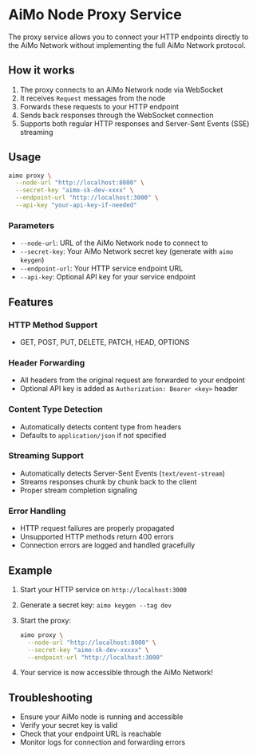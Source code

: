 # AiMo Node Proxy Service

The proxy service allows you to connect your HTTP endpoints directly to the AiMo Network without implementing the full AiMo Network protocol.

## How it works

1. The proxy connects to an AiMo Network node via WebSocket
2. It receives `Request` messages from the node
3. Forwards these requests to your HTTP endpoint
4. Sends back responses through the WebSocket connection
5. Supports both regular HTTP responses and Server-Sent Events (SSE) streaming

## Usage

```bash
aimo proxy \
  --node-url "http://localhost:8000" \
  --secret-key "aimo-sk-dev-xxxx" \
  --endpoint-url "http://localhost:3000" \
  --api-key "your-api-key-if-needed"
```

### Parameters

- `--node-url`: URL of the AiMo Network node to connect to
- `--secret-key`: Your AiMo Network secret key (generate with `aimo keygen`)
- `--endpoint-url`: Your HTTP service endpoint URL
- `--api-key`: Optional API key for your service endpoint

## Features

### HTTP Method Support

- GET, POST, PUT, DELETE, PATCH, HEAD, OPTIONS

### Header Forwarding

- All headers from the original request are forwarded to your endpoint
- Optional API key is added as `Authorization: Bearer <key>` header

### Content Type Detection

- Automatically detects content type from headers
- Defaults to `application/json` if not specified

### Streaming Support

- Automatically detects Server-Sent Events (`text/event-stream`)
- Streams responses chunk by chunk back to the client
- Proper stream completion signaling

### Error Handling

- HTTP request failures are properly propagated
- Unsupported HTTP methods return 400 errors
- Connection errors are logged and handled gracefully

## Example

1. Start your HTTP service on `http://localhost:3000`
2. Generate a secret key: `aimo keygen --tag dev`
3. Start the proxy:

   ```bash
   aimo proxy \
     --node-url "http://localhost:8000" \
     --secret-key "aimo-sk-dev-xxxxx" \
     --endpoint-url "http://localhost:3000"
   ```

4. Your service is now accessible through the AiMo Network!

## Troubleshooting

- Ensure your AiMo node is running and accessible
- Verify your secret key is valid
- Check that your endpoint URL is reachable
- Monitor logs for connection and forwarding errors
